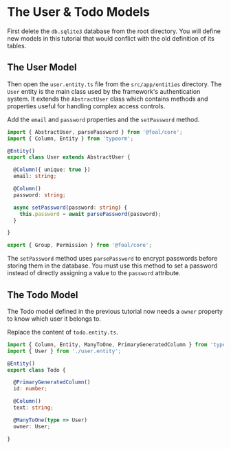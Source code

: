# The User & Todo Models

First delete the `db.sqlite3` database from the root directory. You will define new models in this tutorial that would conflict with the old definition of its tables.

## The User Model

Then open the `user.entity.ts` file from the `src/app/entities` directory. The `User` entity is the main class used by the framework's authentication system. It extends the `AbstractUser` class which contains methods and properties useful for handling complex access controls.

Add the `email` and `password` properties and the `setPassword` method.

```typescript
import { AbstractUser, parsePassword } from '@foal/core';
import { Column, Entity } from 'typeorm';

@Entity()
export class User extends AbstractUser {

  @Column({ unique: true })
  email: string;

  @Column()
  password: string;

  async setPassword(password: string) {
    this.password = await parsePassword(password);
  }

}

export { Group, Permission } from '@foal/core';
```

The `setPassword` method uses `parsePassword` to encrypt passwords before storing them in the database. You must use this method to set a password instead of directly assigning a value to the `password` attribute.

## The Todo Model

The Todo model defined in the previous tutorial now needs a `owner` property to know which user it belongs to.

Replace the content of `todo.entity.ts`.

```typescript
import { Column, Entity, ManyToOne, PrimaryGeneratedColumn } from 'typeorm';
import { User } from './user.entity';

@Entity()
export class Todo {

  @PrimaryGeneratedColumn()
  id: number;

  @Column()
  text: string;

  @ManyToOne(type => User)
  owner: User;

}

```